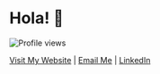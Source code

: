 # Hola! 👋  
![Profile views](https://komarev.com/ghpvc/?username=harshanacz&label=Profile%20views&color=0e75b6&style=flat)

[Visit My Website](https://harshanacz.com/)   |    [Email Me](mailto:HarshanaAmuwatte@gmail.com)    |    [LinkedIn](https://www.linkedin.com/in/harshanacz/)    


